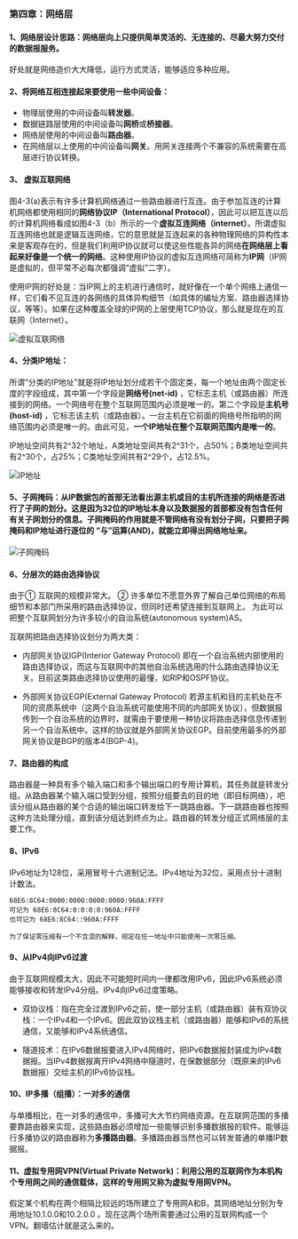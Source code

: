 ### 第四章：网络层

#### 1、网络层设计思路：网络层向上只提供简单灵活的、无连接的、尽最大努力交付的数据报服务。

   好处就是网络造价大大降低，运行方式灵活，能够适应多种应用。
     
#### 2、将网络互相连接起来要使用一些中间设备：
 
  - 物理层使用的中间设备叫**转发器**。
  - 数据链路层使用的中间设备叫**网桥**或**桥接器**。
  - 网络层使用的中间设备叫**路由器**。
  - 在网络层以上使用的中间设备叫**网关**。用网关连接两个不兼容的系统需要在高层进行协议转换。

#### 3、 虚拟互联网络

   图4-3(a)表示有许多计算机网络通过一些路由器进行互连。由于参加互连的计算机网络都使用相同的**网络协议IP（International Protocol）**，因此可以把互连以后的计算机网络看成如图4-3（b）所示的一个**虚拟互连网络（internet）**。所谓虚拟互连网络也就是逻辑互连网络，它的意思就是互连起来的各种物理网络的异构性本来是客观存在的，但是我们利用IP协议就可以使这些性能各异的网络**在网络层上看起来好像是一个统一的网络**。这种使用IP协议的虚拟互连网络可简称为**IP网**（IP网是虚拟的，但平常不必每次都强调“虚拟”二字）。
    
   使用IP网的好处是：当IP网上的主机进行通信时，就好像在一个单个网络上通信一样，它们看不见互连的各网络的具体异构细节（如具体的编址方案、路由器选择协议，等等）。如果在这种覆盖全球的IP网的上层使用TCP协议，那么就是现在的互联网（Internet）。   
   
![虚拟互联网络](https://github.com/chen-eugene/Interview/blob/master/image/84734854472343465496.png)


#### 4、分类IP地址：

   所谓“分类的IP地址”就是将IP地址划分成若干个固定类，每一个地址由两个固定长度的字段组成，其中第一个字段是**网络号(net-id)** ，它标志主机（或路由器）所连接到的网络。一个网络号在整个互联网范围内必须是唯一的。第二个字段是**主机号(host-id)** ，它标志该主机（或路由器）。一台主机在它前面的网络号所指明的网络范围内必须是唯一的。由此可见，**一个IP地址在整个互联网范围内是唯一的**。 
 
  IP地址空间共有2^32个地址，A类地址空间共有2^31个，占50%；B类地址空间共有2^30个，占25%；C类地址空间共有2^29个，占12.5%。
 
 ![IP地址](https://github.com/chen-eugene/Interview/blob/master/image/weurudsoifj.png)
 
#### 5、子网掩码：从IP数据包的首部无法看出源主机或目的主机所连接的网络是否进行了子网的划分。这是因为32位的IP地址本身以及数据报的首部都没有包含任何有关子网划分的信息。子网掩码的作用就是不管网络有没有划分子网，只要把子网掩码和IP地址进行逐位的 “与”运算(AND)，就能立即得出网络地址来。
  
  ![子网掩码](https://github.com/chen-eugene/Interview/blob/master/image/1541426783(1).png)
  
#### 6、分层次的路由选择协议

  由于① 互联网的规模非常大。 ② 许多单位不愿意外界了解自己单位网络的布局细节和本部门所采用的路由选择协议，但同时还希望连接到互联网上。 为此可以把整个互联网划分为许多较小的自治系统(autonomous system)AS。
  
  互联网把路由选择协议划分为两大类：
  
  - 内部网关协议IGP(Interior Gateway Protocol) 即在一个自治系统内部使用的路由选择协议，而这与互联网中的其他自治系统选用的什么路由选择协议无关。目前这类路由选择协议使用的最懂，如RIP和OSPF协议。
  
  - 外部网关协议EGP(External Gateway Protocol) 若源主机和目的主机处在不同的资质系统中（这两个自治系统可能使用不同的内部网关协议），但数据报传到一个自治系统的边界时，就需由于要使用一种协议将路由选择信息传递到另一个自治系统中。这样的协议就是外部网关协议EGP。目前使用最多的外部网关协议是BGP的版本4(BGP-4)。

#### 7、路由器的构成

   路由器是一种具有多个输入端口和多个输出端口的专用计算机，其任务就是转发分组。从路由器某个输入端口受到分组，按照分组要去的目的地（即目标网络），吧该分组从路由器的某个合适的输出端口转发给下一跳路由器。下一跳路由器也按照这种方法处理分组，直到该分组达到终点为止。路由器的转发分组正式网络层的主要工作。
   
   
#### 8、IPv6
 
   IPv6地址为128位，采用冒号十六进制记法。IPv4地址为32位，采用点分十进制计数法。
   
   ``` 
   68E6:8C64:0000:0000:0000:0000:960A:FFFF 
   可记为 68E6:8C64:0:0:0:0:960A:FFFF
   也可记为 68E6:8C64::960A:FFFF
   
   为了保证零压缩有一个不含混的解释，规定在任一地址中只能使用一次零压缩。
   ```
   
#### 9、从IPv4向IPv6过渡

   由于互联网规模太大，因此不可能短时间内一律都改用IPv6，因此IPv6系统必须能够接收和转发IPv4分组。IPv4向IPv6过度策略。
   
   - 双协议栈：指在完全过渡到IPv6之前，使一部分主机（或路由器）装有双协议栈：一个IPv4和一个IPv6。因此双协议栈主机（或路由器）能够和IPv6的系统通信，又能够和IPv4系统通信。
   
   - 隧道技术：在IPv6数据报要进入IPv4网络时，把IPv6数据报封装成为IPv4数据报。当IPv4数据报离开IPv4网络中隧道时，在保数据部分（既原来的IPv6数据报）交给主机的IPv6协议栈。
   
#### 10、IP多播（组播）：一对多的通信

   与单播相比，在一对多的通信中，多播可大大节约网络资源。在互联网范围的多播要靠路由器来实现，这些路由器必须增加一些能够识别多播数据报的软件。能够运行多播协议的路由器称为**多播路由器**。多播路由器当然也可以转发普通的单播IP数据报。
   
#### 11、虚拟专用网VPN(Virtual Private Network)：利用公用的互联网作为本机构个专用网之间的通信载体，这样的专用网又称为虚拟专用网VPN。

   假定某个机构在两个相隔比较远的场所建立了专用网A和B，其网络地址分别为专用地址10.1.0.0和10.2.0.0 。现在这两个场所需要通过公用的互联网构成一个VPN。翻墙估计就是这么来的。

   
  
 

